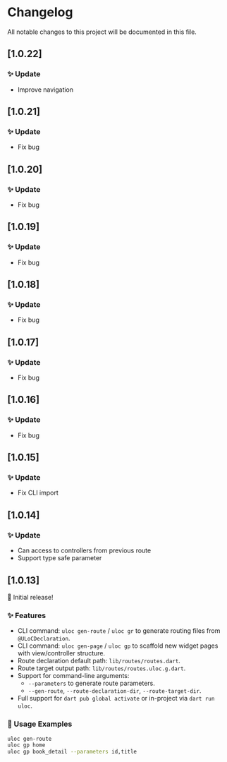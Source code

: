 # Changelog

All notable changes to this project will be documented in this file.

## [1.0.22]

### ✨ Update

- Improve navigation

## [1.0.21]

### ✨ Update

- Fix bug

## [1.0.20]

### ✨ Update

- Fix bug

## [1.0.19]

### ✨ Update

- Fix bug

## [1.0.18]

### ✨ Update

- Fix bug

## [1.0.17]

### ✨ Update

- Fix bug

## [1.0.16]

### ✨ Update

- Fix bug

## [1.0.15]

### ✨ Update

- Fix CLI import

## [1.0.14]

### ✨ Update

- Can access to controllers from previous route
- Support type safe parameter

## [1.0.13]

🎉 Initial release!

### ✨ Features

- CLI command: `uloc gen-route` / `uloc gr` to generate routing files from `@ULoCDeclaration`.
- CLI command: `uloc gen-page` / `uloc gp` to scaffold new widget pages with view/controller structure.
- Route declaration default path: `lib/routes/routes.dart`.
- Route target output path: `lib/routes/routes.uloc.g.dart`.
- Support for command-line arguments:
  - `--parameters` to generate route parameters.
  - `--gen-route`, `--route-declaration-dir`, `--route-target-dir`.
- Full support for `dart pub global activate` or in-project via `dart run uloc`.

### 🧪 Usage Examples

```sh
uloc gen-route
uloc gp home
uloc gp book_detail --parameters id,title
```
